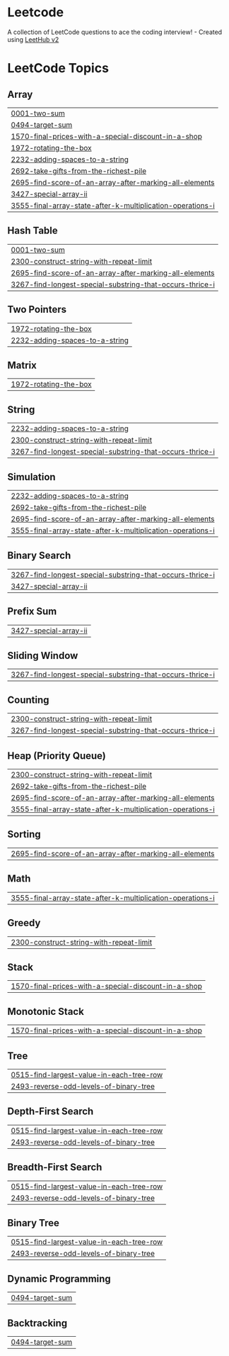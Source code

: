 # Leetcode
A collection of LeetCode questions to ace the coding interview! - Created using [LeetHub v2](https://github.com/arunbhardwaj/LeetHub-2.0)

<!---LeetCode Topics Start-->
# LeetCode Topics
## Array
|  |
| ------- |
| [0001-two-sum](https://github.com/amriteshanand0129/Leetcode/tree/master/0001-two-sum) |
| [0494-target-sum](https://github.com/amriteshanand0129/Leetcode/tree/master/0494-target-sum) |
| [1570-final-prices-with-a-special-discount-in-a-shop](https://github.com/amriteshanand0129/Leetcode/tree/master/1570-final-prices-with-a-special-discount-in-a-shop) |
| [1972-rotating-the-box](https://github.com/amriteshanand0129/Leetcode/tree/master/1972-rotating-the-box) |
| [2232-adding-spaces-to-a-string](https://github.com/amriteshanand0129/Leetcode/tree/master/2232-adding-spaces-to-a-string) |
| [2692-take-gifts-from-the-richest-pile](https://github.com/amriteshanand0129/Leetcode/tree/master/2692-take-gifts-from-the-richest-pile) |
| [2695-find-score-of-an-array-after-marking-all-elements](https://github.com/amriteshanand0129/Leetcode/tree/master/2695-find-score-of-an-array-after-marking-all-elements) |
| [3427-special-array-ii](https://github.com/amriteshanand0129/Leetcode/tree/master/3427-special-array-ii) |
| [3555-final-array-state-after-k-multiplication-operations-i](https://github.com/amriteshanand0129/Leetcode/tree/master/3555-final-array-state-after-k-multiplication-operations-i) |
## Hash Table
|  |
| ------- |
| [0001-two-sum](https://github.com/amriteshanand0129/Leetcode/tree/master/0001-two-sum) |
| [2300-construct-string-with-repeat-limit](https://github.com/amriteshanand0129/Leetcode/tree/master/2300-construct-string-with-repeat-limit) |
| [2695-find-score-of-an-array-after-marking-all-elements](https://github.com/amriteshanand0129/Leetcode/tree/master/2695-find-score-of-an-array-after-marking-all-elements) |
| [3267-find-longest-special-substring-that-occurs-thrice-i](https://github.com/amriteshanand0129/Leetcode/tree/master/3267-find-longest-special-substring-that-occurs-thrice-i) |
## Two Pointers
|  |
| ------- |
| [1972-rotating-the-box](https://github.com/amriteshanand0129/Leetcode/tree/master/1972-rotating-the-box) |
| [2232-adding-spaces-to-a-string](https://github.com/amriteshanand0129/Leetcode/tree/master/2232-adding-spaces-to-a-string) |
## Matrix
|  |
| ------- |
| [1972-rotating-the-box](https://github.com/amriteshanand0129/Leetcode/tree/master/1972-rotating-the-box) |
## String
|  |
| ------- |
| [2232-adding-spaces-to-a-string](https://github.com/amriteshanand0129/Leetcode/tree/master/2232-adding-spaces-to-a-string) |
| [2300-construct-string-with-repeat-limit](https://github.com/amriteshanand0129/Leetcode/tree/master/2300-construct-string-with-repeat-limit) |
| [3267-find-longest-special-substring-that-occurs-thrice-i](https://github.com/amriteshanand0129/Leetcode/tree/master/3267-find-longest-special-substring-that-occurs-thrice-i) |
## Simulation
|  |
| ------- |
| [2232-adding-spaces-to-a-string](https://github.com/amriteshanand0129/Leetcode/tree/master/2232-adding-spaces-to-a-string) |
| [2692-take-gifts-from-the-richest-pile](https://github.com/amriteshanand0129/Leetcode/tree/master/2692-take-gifts-from-the-richest-pile) |
| [2695-find-score-of-an-array-after-marking-all-elements](https://github.com/amriteshanand0129/Leetcode/tree/master/2695-find-score-of-an-array-after-marking-all-elements) |
| [3555-final-array-state-after-k-multiplication-operations-i](https://github.com/amriteshanand0129/Leetcode/tree/master/3555-final-array-state-after-k-multiplication-operations-i) |
## Binary Search
|  |
| ------- |
| [3267-find-longest-special-substring-that-occurs-thrice-i](https://github.com/amriteshanand0129/Leetcode/tree/master/3267-find-longest-special-substring-that-occurs-thrice-i) |
| [3427-special-array-ii](https://github.com/amriteshanand0129/Leetcode/tree/master/3427-special-array-ii) |
## Prefix Sum
|  |
| ------- |
| [3427-special-array-ii](https://github.com/amriteshanand0129/Leetcode/tree/master/3427-special-array-ii) |
## Sliding Window
|  |
| ------- |
| [3267-find-longest-special-substring-that-occurs-thrice-i](https://github.com/amriteshanand0129/Leetcode/tree/master/3267-find-longest-special-substring-that-occurs-thrice-i) |
## Counting
|  |
| ------- |
| [2300-construct-string-with-repeat-limit](https://github.com/amriteshanand0129/Leetcode/tree/master/2300-construct-string-with-repeat-limit) |
| [3267-find-longest-special-substring-that-occurs-thrice-i](https://github.com/amriteshanand0129/Leetcode/tree/master/3267-find-longest-special-substring-that-occurs-thrice-i) |
## Heap (Priority Queue)
|  |
| ------- |
| [2300-construct-string-with-repeat-limit](https://github.com/amriteshanand0129/Leetcode/tree/master/2300-construct-string-with-repeat-limit) |
| [2692-take-gifts-from-the-richest-pile](https://github.com/amriteshanand0129/Leetcode/tree/master/2692-take-gifts-from-the-richest-pile) |
| [2695-find-score-of-an-array-after-marking-all-elements](https://github.com/amriteshanand0129/Leetcode/tree/master/2695-find-score-of-an-array-after-marking-all-elements) |
| [3555-final-array-state-after-k-multiplication-operations-i](https://github.com/amriteshanand0129/Leetcode/tree/master/3555-final-array-state-after-k-multiplication-operations-i) |
## Sorting
|  |
| ------- |
| [2695-find-score-of-an-array-after-marking-all-elements](https://github.com/amriteshanand0129/Leetcode/tree/master/2695-find-score-of-an-array-after-marking-all-elements) |
## Math
|  |
| ------- |
| [3555-final-array-state-after-k-multiplication-operations-i](https://github.com/amriteshanand0129/Leetcode/tree/master/3555-final-array-state-after-k-multiplication-operations-i) |
## Greedy
|  |
| ------- |
| [2300-construct-string-with-repeat-limit](https://github.com/amriteshanand0129/Leetcode/tree/master/2300-construct-string-with-repeat-limit) |
## Stack
|  |
| ------- |
| [1570-final-prices-with-a-special-discount-in-a-shop](https://github.com/amriteshanand0129/Leetcode/tree/master/1570-final-prices-with-a-special-discount-in-a-shop) |
## Monotonic Stack
|  |
| ------- |
| [1570-final-prices-with-a-special-discount-in-a-shop](https://github.com/amriteshanand0129/Leetcode/tree/master/1570-final-prices-with-a-special-discount-in-a-shop) |
## Tree
|  |
| ------- |
| [0515-find-largest-value-in-each-tree-row](https://github.com/amriteshanand0129/Leetcode/tree/master/0515-find-largest-value-in-each-tree-row) |
| [2493-reverse-odd-levels-of-binary-tree](https://github.com/amriteshanand0129/Leetcode/tree/master/2493-reverse-odd-levels-of-binary-tree) |
## Depth-First Search
|  |
| ------- |
| [0515-find-largest-value-in-each-tree-row](https://github.com/amriteshanand0129/Leetcode/tree/master/0515-find-largest-value-in-each-tree-row) |
| [2493-reverse-odd-levels-of-binary-tree](https://github.com/amriteshanand0129/Leetcode/tree/master/2493-reverse-odd-levels-of-binary-tree) |
## Breadth-First Search
|  |
| ------- |
| [0515-find-largest-value-in-each-tree-row](https://github.com/amriteshanand0129/Leetcode/tree/master/0515-find-largest-value-in-each-tree-row) |
| [2493-reverse-odd-levels-of-binary-tree](https://github.com/amriteshanand0129/Leetcode/tree/master/2493-reverse-odd-levels-of-binary-tree) |
## Binary Tree
|  |
| ------- |
| [0515-find-largest-value-in-each-tree-row](https://github.com/amriteshanand0129/Leetcode/tree/master/0515-find-largest-value-in-each-tree-row) |
| [2493-reverse-odd-levels-of-binary-tree](https://github.com/amriteshanand0129/Leetcode/tree/master/2493-reverse-odd-levels-of-binary-tree) |
## Dynamic Programming
|  |
| ------- |
| [0494-target-sum](https://github.com/amriteshanand0129/Leetcode/tree/master/0494-target-sum) |
## Backtracking
|  |
| ------- |
| [0494-target-sum](https://github.com/amriteshanand0129/Leetcode/tree/master/0494-target-sum) |
<!---LeetCode Topics End-->